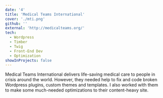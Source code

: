 ```yaml
---
date: '4'
title: 'Medical Teams International'
cover: './mti.png'
github: ''
external: 'http://medicalteams.org/'
tech:
  - Wordpress
  - Timber
  - Twig
  - Front-End Dev
  - Optimization
showInProjects: false
---
```


Medical Teams International delivers life-saving medical care to people in crisis around the world. However, they needed help to fix and code broken Wordpress plugins, custom themes and templates. I also worked with them to make some much-needed optimizations to their content-heavy site.
